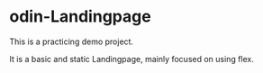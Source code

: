 # odin-Landingpage

This is a practicing demo project.

It is a basic and static Landingpage, mainly focused on using flex.